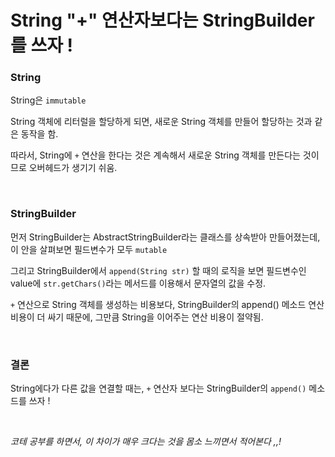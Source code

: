 # String "+" 연산자보다는 StringBuilder를 쓰자 !

### String
String은 `immutable` 

String 객체에 리터럴을 할당하게 되면, 새로운 String 객체를 만들어 할당하는 것과 같은 동작을 함.

따라서, String에 `+` 연산을 한다는 것은 계속해서 새로운 String 
객체를 만든다는 것이므로 오버헤드가 생기기 쉬움.

<br>

### StringBuilder
먼저 StringBuilder는 AbstractStringBuilder라는 클래스를 상속받아 만들어졌는데, 이 안을 살펴보면 필드변수가 모두 `mutable` 

그리고 StringBuilder에서 `append(String str)` 할 때의 로직을 보면 필드변수인 value에 `str.getChars()`라는 메서드를 이용해서 문자열의 값을 수정.

`+` 연산으로 String 객체를 생성하는 비용보다, StringBuilder의 append() 메소드 연산 비용이 더 싸기 때문에, 그만큼 String을 이어주는 연산 비용이 절약됨.

<br>

### 결론
String에다가 다른 값을 연결할 때는, `+` 연산자 보다는 StringBuilder의 `append()` 메소드를 쓰자 !

<br>

<i>코테 공부를 하면서, 이 차이가 매우 크다는 것을 몸소 느끼면서 적어본다 ,,!</i>
